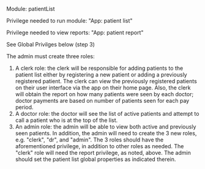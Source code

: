 Module: patientList

Privilege needed to run module: "App: patient list"

Privilege needed to view reports: "App: patient report"

See Global Privilges below (step 3)

The admin must create three roles:

1. A clerk role: the clerk will be responsible for adding patients
	to the patient list either by registering a new patient
	or adding a previously registered patient. The clerk can view
	the previously registered patients on their user interface via
	the app on their home page. Also, the clerk
	will obtain the report on how many patients were seen by
	each doctor; doctor payments are based on number of patients
	seen for each pay period. 
2. A doctor role: the doctor will see the list of active patients
	and attempt to call a patient who is at the top of the list.
3. An admin role: the admin will be able to view both active and
	previously seen patients. In addition, the admin will need to
	create the 3 new roles, e.g. "clerk", "dr", and "admin". The 3 roles
	should have the aforementioned privilege, in addition to other roles
	as needed. The "clerk" role will need the report privilege, as noted, 
	above. The admin should set the patient list global properties
	as indicated therein.
